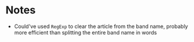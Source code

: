 # Notes

- Could've used `RegExp` to clear the article from the band name, probably more efficient than splitting the entire band name in words